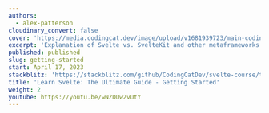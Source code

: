 ```yaml
---
authors:
  - alex-patterson
cloudinary_convert: false
cover: 'https://media.codingcat.dev/image/upload/v1681939723/main-codingcatdev-photo/courses/svelte/getting-started.png'
excerpt: 'Explanation of Svelte vs. SvelteKit and other metaframeworks'
published: published
slug: getting-started
start: April 17, 2023
stackblitz: 'https://stackblitz.com/github/CodingCatDev/svelte-course/tree/02-getting-started?embed=1&file=apps/svelte-site/src/routes/%2Bpage.svelte'
title: 'Learn Svelte: The Ultimate Guide - Getting Started'
weight: 2
youtube: https://youtu.be/wNZDUw2vUtY
---
```


